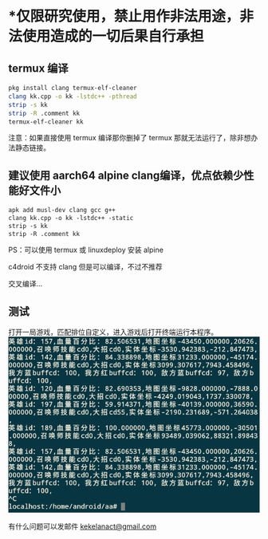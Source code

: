 # *仅限研究使用，禁止用作非法用途，非法使用造成的一切后果自行承担

## termux 编译 

```bash
pkg install clang termux-elf-cleaner
clang kk.cpp -o kk -lstdc++ -pthread
strip -s kk
strip -R .comment kk
termux-elf-cleaner kk
```

注意：如果直接使用 termux 编译那你删掉了 termux 那就无法运行了，除非想办法静态链接。 

## 建议使用 aarch64 alpine clang编译，优点依赖少性能好文件小

```ash
apk add musl-dev clang gcc g++
clang kk.cpp -o kk -lstdc++ -static
strip -s kk
strip -R .comment kk
```

PS：可以使用 termux 或 linuxdeploy 安装 alpine 

c4droid 不支持 clang 但是可以编译，不过不推荐

交叉编译...

## 测试

打开一局游戏，匹配排位自定义，进入游戏后打开终端运行本程序。
![test](cc.png)


有什么问题可以发邮件 kekelanact@gmail.com
